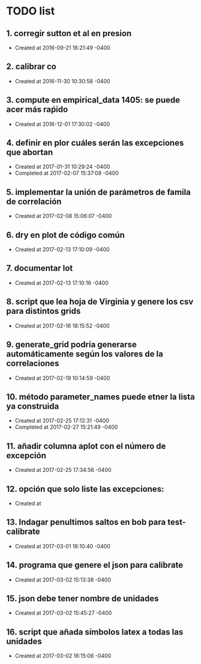 # TODO list
## 1. corregir sutton et al en presion
- Created at   2016-09-21 16:21:49 -0400

## 2. calibrar co
- Created at   2016-11-30 10:30:58 -0400

## 3. compute en empirical_data 1405: se puede acer más raṕido
- Created at   2016-12-01 17:30:02 -0400

## 4. definir en plor cuáles serán las excepciones que abortan
- Created at   2017-01-31 10:29:24 -0400
- Completed at 2017-02-07 15:37:08 -0400

## 5. implementar la unión de parámetros de famila de correlación
- Created at   2017-02-08 15:06:07 -0400

## 6. dry en plot de código común
- Created at   2017-02-13 17:10:09 -0400

## 7. documentar lot
- Created at   2017-02-13 17:10:16 -0400

## 8. script que lea hoja de Virginia y genere los csv para distintos grids
- Created at   2017-02-16 18:15:52 -0400

## 9. generate_grid podría generarse automáticamente según los valores de la correlaciones
- Created at   2017-02-19 10:14:59 -0400

## 10. método parameter_names puede etner la lista ya construida
- Created at   2017-02-25 17:12:31 -0400
- Completed at 2017-02-27 15:21:49 -0400

## 11. añadir columna aplot con el número de excepción
- Created at   2017-02-25 17:34:56 -0400

## 12. opción que solo liste las excepciones:
- Created at   

## 13. Indagar penultimos saltos en bob para test-calibrate
- Created at   2017-03-01 16:10:40 -0400

## 14. programa que genere el json para calibrate
- Created at   2017-03-02 15:13:38 -0400

## 15. json debe tener nombre de unidades
- Created at   2017-03-02 15:45:27 -0400

## 16. script que añada símbolos latex a todas las unidades
- Created at   2017-03-02 16:15:06 -0400


